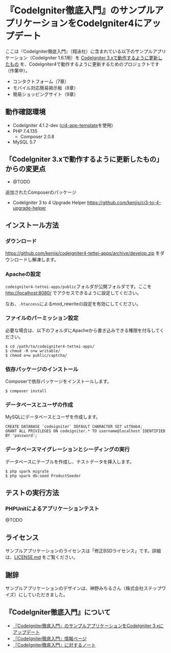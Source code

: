 # 『CodeIgniter徹底入門』のサンプルアプリケーションをCodeIgniter4にアップデート

ここは『CodeIgniter徹底入門』（翔泳社）に含まれている以下のサンプルアプリケーション（CodeIgniter 1.6.1用）を [CodeIgniter 3.xで動作するように更新したもの](https://github.com/kenjis/codeigniter-tettei-apps) を、CodeIgniter4で動作するように更新するためのプロジェクトです（作業中）。

- コンタクトフォーム（7章）
- モバイル対応簡易掲示板（8章）
- 簡易ショッピングサイト（9章）

## 動作確認環境

- CodeIgniter 4.1.2-dev ([ci4-app-template](https://github.com/kenjis/ci4-app-template)を使用)
- PHP 7.4.135
    - Composer 2.0.8
- MySQL 5.7

## 「CodeIgniter 3.xで動作するように更新したもの」からの変更点

- @TODO

追加されたComposerのパッケージ

* CodeIgniter 3 to 4 Upgrade Helper <https://github.com/kenjis/ci3-to-4-upgrade-helper>

## インストール方法

### ダウンロード

https://github.com/kenjis/codeigniter4-tettei-apps/archive/develop.zip をダウンロードし解凍します。

### Apacheの設定

`codeigniter4-tettei-apps/public`フォルダが公開フォルダです。ここを <http://localhost:8080/> でアクセスできるように設定してください。

なお、`.htaccess`によるmod_rewriteの設定を有効にしてください。

### ファイルのパーミッション設定

必要な場合は、以下のフォルダにApacheから書き込みできる権限を付与してください。

```
$ cd /path/to/codeigniter4-tettei-apps/
$ chmod -R o+w writable/
$ chmod o+w public/captcha/
```

### 依存パッケージのインストール

Composerで依存パッケージをインストールします。

```
$ composer install
```

### データベースとユーザの作成

MySQLにデータベースとユーザを作成します。

```
CREATE DATABASE `codeigniter` DEFAULT CHARACTER SET utf8mb4;
GRANT ALL PRIVILEGES ON codeigniter.* TO username@localhost IDENTIFIED BY 'password';
```

### データベースマイグレーションとシーディングの実行

データベースにテーブルを作成し、テストデータを挿入します。

```
$ php spark migrate
$ php spark db:seed ProductSeeder
```

## テストの実行方法

### PHPUnitによるアプリケーションテスト

@TODO

## ライセンス

サンプルアプリケーションのライセンスは「修正BSDライセンス」です。詳細は、[LICENSE.md](LICENSE.md) をご覧ください。

## 謝辞

サンプルアプリケーションのデザインは、神野みちるさん（株式会社ステップワイズ）にしていただきました。

## 『CodeIgniter徹底入門』について

* [『CodeIgniter徹底入門』のサンプルアプリケーションをCodeIgniter 3.xにアップデート](https://github.com/kenjis/codeigniter-tettei-apps)
* [『CodeIgniter徹底入門』情報ページ](http://codeigniter.jp/tettei/)
* [『CodeIgniter徹底入門』に対するノート](https://github.com/codeigniter-jp/codeigniter-tettei-note)
